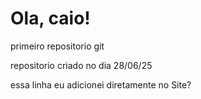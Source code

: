 # Ola, caio!
primeiro repositorio git

repositorio criado no dia 28/06/25

essa linha eu adicionei diretamente no Site?
